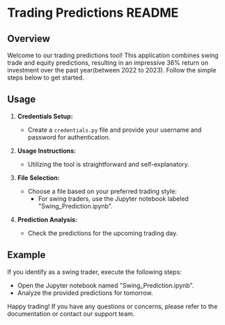 # Trading Predictions README

## Overview

Welcome to our trading predictions tool! This application combines swing trade and equity predictions, resulting in an impressive 36% return on investment over the past year(between 2022 to 2023). Follow the simple steps below to get started.

## Usage

1. **Credentials Setup:**
    - Create a `credentials.py` file and provide your username and password for authentication.

2. **Usage Instructions:**
    - Utilizing the tool is straightforward and self-explanatory.

3. **File Selection:**
    - Choose a file based on your preferred trading style:
        - For swing traders, use the Jupyter notebook labeled "Swing_Prediction.ipynb".

4. **Prediction Analysis:**
    - Check the predictions for the upcoming trading day.

## Example

If you identify as a swing trader, execute the following steps:
   - Open the Jupyter notebook named "Swing_Prediction.ipynb".
   - Analyze the provided predictions for tomorrow.

Happy trading! If you have any questions or concerns, please refer to the documentation or contact our support team.
